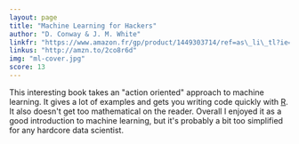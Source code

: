 ```yaml
---
layout: page
title: "Machine Learning for Hackers"
author: "D. Conway & J. M. White"
linkfr: "https://www.amazon.fr/gp/product/1449303714/ref=as\_li\_tl?ie=UTF8&camp=1642&creative=6746&creativeASIN=1449303714&linkCode=as2&tag=mg092-21"
linkus: "http://amzn.to/2co8r6d" 
img: "ml-cover.jpg"
score: 13
---
```


This interesting book takes an "action oriented" approach to machine learning. It gives a lot of examples and gets you writing code quickly with [R][1]. It also doesn't get too mathematical on the reader. Overall I enjoyed it as a good introduction to machine learning, but it's probably a bit too simplified for any hardcore data scientist.

[1]:	https://www.r-project.org/about.html
